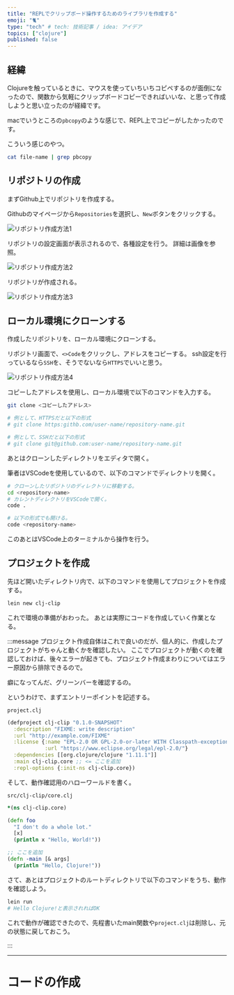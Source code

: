 ```yaml
---
title: "REPLでクリップボード操作するためのライブラリを作成する"
emoji: "🐈️"
type: "tech" # tech: 技術記事 / idea: アイデア
topics: ["clojure"]
published: false
---
```


## 経緯

Clojureを触っているときに、マウスを使っていちいちコピペするのが面倒になったので、関数から気軽にクリップボードコピーできればいいな、と思って作成しようと思い立ったのが経緯です。

macでいうところの`pbcopy`のような感じで、REPL上でコピーがしたかったのです。

こういう感じのやつ。
```sh
cat file-name | grep pbcopy
```

## リポジトリの作成

まずGithub上でリポジトリを作成する。

Githubのマイページから`Repositories`を選択し、`New`ボタンをクリックする。

![リポジトリ作成方法1](/images/create-clojure-clipboard-library/pic1.png)

リポジトリの設定画面が表示されるので、各種設定を行う。
詳細は画像を参照。

![リポジトリ作成方法2](/images/create-clojure-clipboard-library/pic2.png)

リポジトリが作成される。

![リポジトリ作成方法3](/images/create-clojure-clipboard-library/pic3.png)

## ローカル環境にクローンする

作成したリポジトリを、ローカル環境にクローンする。

リポジトリ画面で、`<>Code`をクリックし、アドレスをコピーする。
ssh設定を行っているなら`SSH`を、そうでないなら`HTTPS`でいいと思う。

![リポジトリ作成方法4](/images/create-clojure-clipboard-library/pic4.png)

コピーしたアドレスを使用し、ローカル環境で以下のコマンドを入力する。

```sh
git clone <コピーしたアドレス>

# 例として、HTTPSだと以下の形式
# git clone https:githb.com/user-name/repository-name.git

# 例として、SSHだと以下の形式
# git clone git@github.com:user-name/repository-name.git
```

あとはクローンしたディレクトリをエディタで開く。

筆者はVSCodeを使用しているので、以下のコマンドでディレクトリを開く。

```sh
# クローンしたリポジトリのディレクトリに移動する。
cd <repository-name>
# カレントディレクトリをVSCodeで開く。
code .

# 以下の形式でも開ける。
code <repository-name>
```

このあとはVSCode上のターミナルから操作を行う。

## プロジェクトを作成

先ほど開いたディレクトリ内で、以下のコマンドを使用してプロジェクトを作成する。

```sh
lein new clj-clip
```

これで環境の準備がおわった。
あとは実際にコードを作成していく作業となる。

:::message
プロジェクト作成自体はこれで良いのだが、個人的に、作成したプロジェクトがちゃんと動くかを確認したい。
ここでプロジェクトが動くのを確認しておけば、後々エラーが起きても、プロジェクト作成まわりについてはエラー原因から排除できるので。

癖になってんだ、グリーンバーを確認するの。

というわけで、まずエントリーポイントを記述する。

`project.clj`
```clojure
(defproject clj-clip "0.1.0-SNAPSHOT"
  :description "FIXME: write description"
  :url "http://example.com/FIXME"
  :license {:name "EPL-2.0 OR GPL-2.0-or-later WITH Classpath-exception-2.0"
            :url "https://www.eclipse.org/legal/epl-2.0/"}
  :dependencies [[org.clojure/clojure "1.11.1"]]
  :main clj-clip.core ;; <= ここを追加
  :repl-options {:init-ns clj-clip.core})
```

そして、動作確認用のハローワールドを書く。

`src/clj-clip/core.clj`

```clojure
*(ns clj-clip.core)

(defn foo
  "I don't do a whole lot."
  [x]
  (println x "Hello, World!"))

;; ここを追加
(defn -main [& args]
  (println "Hello, Clojure!"))

```

さて、あとはプロジェクトのルートディレクトリで以下のコマンドをうち、動作を確認しよう。

```sh
lein run
# Hello Clojure!と表示されればOK
```

これで動作が確認できたので、先程書いたmain関数や`project.clj`は削除し、元の状態に戻しておこう。

:::

---

# コードの作成



